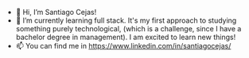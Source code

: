 - 👋 Hi, I’m Santiago Cejas! 
- 🌱 I’m currently learning full stack. It's my first approach to studying something purely technological, (which is a challenge, since I have a bachelor degree in management).
I am excited to learn new things!
- 📫 You can find me in https://www.linkedin.com/in/santiagocejas/
<!---
SantiagoCejas/SantiagoCejas is a ✨ special ✨ repository because its `README.md` (this file) appears on your GitHub profile.
You can click the Preview link to take a look at your changes.
--->
